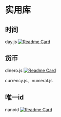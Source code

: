 # 实用库

## 时间

day.js
[![Readme Card](https://github-readme-stats.vercel.app/api/pin/?username=iamkun&repo=dayjs)](https://github.com/iamkun/dayjs)

## 货币

dinero.js
[![Readme Card](https://github-readme-stats.vercel.app/api/pin/?username=dinerojs&repo=dinero.js)](https://github.com/dinerojs/dinero.js)

currency.js、numeral.js
## 唯一id

nanoid
[![Readme Card](https://github-readme-stats.vercel.app/api/pin/?username=ai&repo=nanoid)](https://github.com/ai/nanoid)

